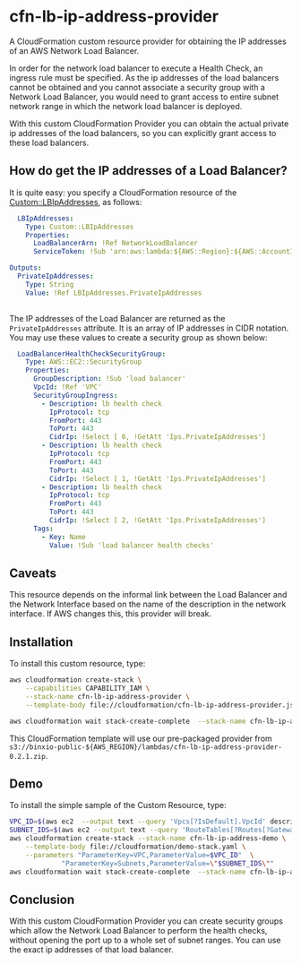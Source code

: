 # cfn-lb-ip-address-provider
A CloudFormation custom resource provider for obtaining the IP addresses of an AWS Network Load Balancer.

In order for the network load balancer to execute a Health Check, an ingress rule
must be specified. As the ip addresses of the load balancers cannot be obtained and you cannot associate a security group with 
a Network Load Balancer, you would need to grant access to entire subnet network range in which 
the network load balancer is deployed.

With this custom CloudFormation Provider you can obtain the actual private ip addresses of the
load balancers, so you can explicitly grant access to these load balancers.


## How do get the IP addresses of a Load Balancer?
It is quite easy: you specify a CloudFormation resource of the [Custom::LBIpAddresses](docs/Custom::LBIpAddresses.md), as follows:

```yaml
  LBIpAddresses:
    Type: Custom::LBIpAddresses
    Properties:
      LoadBalancerArn: !Ref NetworkLoadBalancer
      ServiceToken: !Sub 'arn:aws:lambda:${AWS::Region}:${AWS::AccountId}:function:binxio-cfn-lb-ip-address-provider'

Outputs:
  PrivateIpAddresses:
    Type: String
    Value: !Ref LBIpAddresses.PrivateIpAddresses
      
```

The IP addresses of the Load Balancer are returned as the `PrivateIpAddresses` attribute. It is an array of IP addresses in CIDR notation. You may
use these values to create a security group as shown below:

```yaml
  LoadBalancerHealthCheckSecurityGroup:
    Type: AWS::EC2::SecurityGroup
    Properties:
      GroupDescription: !Sub 'load balancer'
      VpcId: !Ref 'VPC'
      SecurityGroupIngress:
        - Description: lb health check
          IpProtocol: tcp
          FromPort: 443
          ToPort: 443
          CidrIp: !Select [ 0, !GetAtt 'Ips.PrivateIpAddresses']
        - Description: lb health check
          IpProtocol: tcp
          FromPort: 443
          ToPort: 443
          CidrIp: !Select [ 1, !GetAtt 'Ips.PrivateIpAddresses']
        - Description: lb health check
          IpProtocol: tcp
          FromPort: 443
          ToPort: 443
          CidrIp: !Select [ 2, !GetAtt 'Ips.PrivateIpAddresses']
      Tags:
        - Key: Name
          Value: !Sub 'load balancer health checks'
```

## Caveats
This resource depends on the informal link between the Load Balancer and the Network Interface based on the name of the description in the network interface.  If AWS changes this, this provider will break.


## Installation
To install this custom resource, type:

```sh
aws cloudformation create-stack \
	--capabilities CAPABILITY_IAM \
	--stack-name cfn-lb-ip-address-provider \
	--template-body file://cloudformation/cfn-lb-ip-address-provider.json 

aws cloudformation wait stack-create-complete  --stack-name cfn-lb-ip-address-provider 
```

This CloudFormation template will use our pre-packaged provider from `s3://binxio-public-${AWS_REGION}/lambdas/cfn-lb-ip-address-provider-0.2.1.zip`.


## Demo
To install the simple sample of the Custom Resource, type:

```sh
VPC_ID=$(aws ec2  --output text --query 'Vpcs[?IsDefault].VpcId' describe-vpcs)
SUBNET_IDS=$(aws ec2 --output text --query 'RouteTables[?Routes[?GatewayId == null]].Associations[].SubnetId' describe-route-tables --filters Name=vpc-id,Values=$VPC_ID | tr '\t' ',')
aws cloudformation create-stack --stack-name cfn-lb-ip-address-demo \
	--template-body file://cloudformation/demo-stack.yaml \
	--parameters "ParameterKey=VPC,ParameterValue=$VPC_ID"  \
		     "ParameterKey=Subnets,ParameterValue=\"$SUBNET_IDS\""
aws cloudformation wait stack-create-complete  --stack-name cfn-lb-ip-address-demo
```

## Conclusion
With this custom CloudFormation Provider you can create security groups which allow the Network Load Balancer to perform the health checks, without 
opening the port up to a whole set of subnet ranges. You can use the exact ip addresses of that load balancer.
